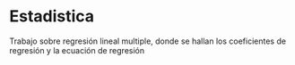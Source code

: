 # Estadistica
Trabajo sobre regresión lineal multiple, donde se hallan los coeficientes de regresión y la ecuación de regresión
